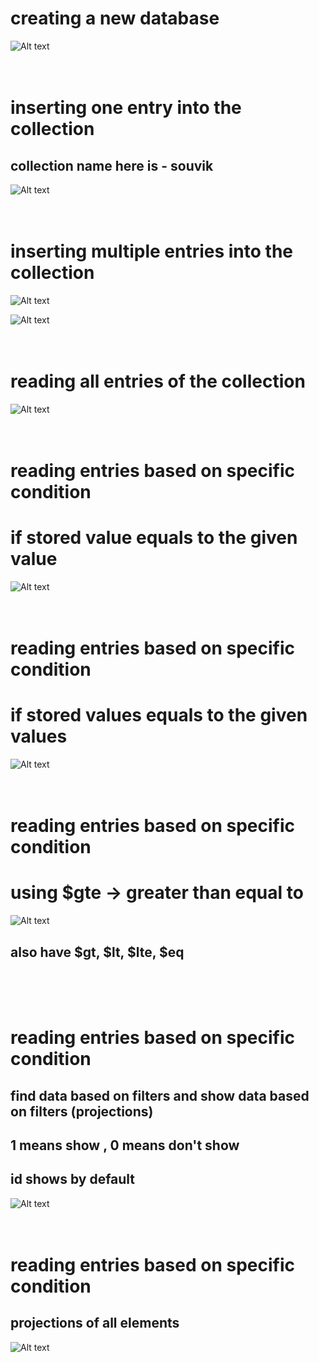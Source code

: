 # creating a new database

![Alt text](./images/1.png?raw=true "Title")
<br><br><br>

# inserting one entry into the collection

## collection name here is - souvik

![Alt text](./images/2.png?raw=true "Title")
<br><br><br>

# inserting multiple entries into the collection

![Alt text](./images/3.png?raw=true "Title")
<br>

![Alt text](./images/4.png?raw=true "Title")
<br><br><br>

# reading all entries of the collection

![Alt text](./images/5.png?raw=true "Title")
<br><br><br>

# reading entries based on specific condition

# if stored value equals to the given value

![Alt text](./images/6.png?raw=true "Title")
<br><br><br>

# reading entries based on specific condition

# if stored values equals to the given values

![Alt text](./images/7.png?raw=true "Title")
<br><br><br>

# reading entries based on specific condition

# using $gte -> greater than equal to

![Alt text](./images/8.png?raw=true "Title")
<br>

## also have $gt, $lt, $lte, $eq

<br><br><br>

# reading entries based on specific condition

## find data based on filters and show data based on filters (projections)

## 1 means show , 0 means don't show

## id shows by default

![Alt text](./images/9.png?raw=true "Title")
<br><br><br>

# reading entries based on specific condition

## projections of all elements

![Alt text](./images/10.png?raw=true "Title")
<br><br><br>
